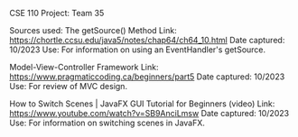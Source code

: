CSE 110 Project: Team 35

Sources used:
  The getSource() Method
    Link:           https://chortle.ccsu.edu/java5/notes/chap64/ch64_10.html
    Date captured:  10/2023
    Use:            For information on using an EventHandler's getSource.
    
  Model-View-Controller Framework
    Link:          https://www.pragmaticcoding.ca/beginners/part5
    Date captured: 10/2023
    Use:           For review of MVC design.

  How to Switch Scenes | JavaFX GUI Tutorial for Beginners (video)
    Link:          https://www.youtube.com/watch?v=SB9AnciLmsw
    Date captured: 10/2023
    Use:           For information on switching scenes in JavaFX.
